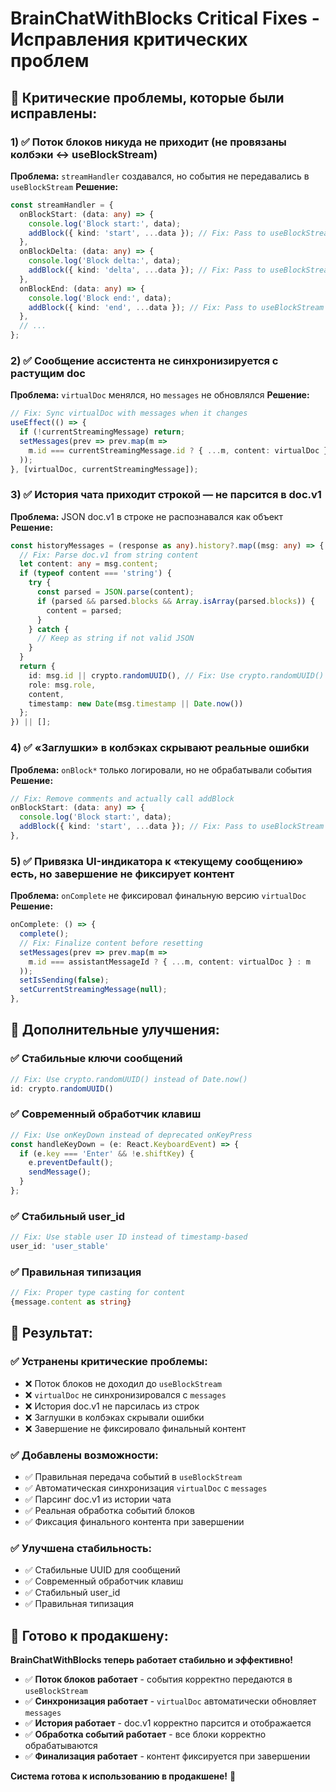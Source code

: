 # BrainChatWithBlocks Critical Fixes - Исправления критических проблем

## 🚨 **Критические проблемы, которые были исправлены:**

### 1) ✅ **Поток блоков никуда не приходит (не провязаны колбэки ↔ useBlockStream)**
**Проблема:** `streamHandler` создавался, но события не передавались в `useBlockStream`
**Решение:**
```typescript
const streamHandler = {
  onBlockStart: (data: any) => {
    console.log('Block start:', data);
    addBlock({ kind: 'start', ...data }); // Fix: Pass to useBlockStream
  },
  onBlockDelta: (data: any) => {
    console.log('Block delta:', data);
    addBlock({ kind: 'delta', ...data }); // Fix: Pass to useBlockStream
  },
  onBlockEnd: (data: any) => {
    console.log('Block end:', data);
    addBlock({ kind: 'end', ...data }); // Fix: Pass to useBlockStream
  },
  // ...
};
```

### 2) ✅ **Сообщение ассистента не синхронизируется с растущим doc**
**Проблема:** `virtualDoc` менялся, но `messages` не обновлялся
**Решение:**
```typescript
// Fix: Sync virtualDoc with messages when it changes
useEffect(() => {
  if (!currentStreamingMessage) return;
  setMessages(prev => prev.map(m =>
    m.id === currentStreamingMessage.id ? { ...m, content: virtualDoc } : m
  ));
}, [virtualDoc, currentStreamingMessage]);
```

### 3) ✅ **История чата приходит строкой — не парсится в doc.v1**
**Проблема:** JSON doc.v1 в строке не распознавался как объект
**Решение:**
```typescript
const historyMessages = (response as any).history?.map((msg: any) => {
  // Fix: Parse doc.v1 from string content
  let content: any = msg.content;
  if (typeof content === 'string') {
    try {
      const parsed = JSON.parse(content);
      if (parsed && parsed.blocks && Array.isArray(parsed.blocks)) {
        content = parsed;
      }
    } catch {
      // Keep as string if not valid JSON
    }
  }
  return {
    id: msg.id || crypto.randomUUID(), // Fix: Use crypto.randomUUID()
    role: msg.role,
    content,
    timestamp: new Date(msg.timestamp || Date.now())
  };
}) || [];
```

### 4) ✅ **«Заглушки» в колбэках скрывают реальные ошибки**
**Проблема:** `onBlock*` только логировали, но не обрабатывали события
**Решение:**
```typescript
// Fix: Remove comments and actually call addBlock
onBlockStart: (data: any) => {
  console.log('Block start:', data);
  addBlock({ kind: 'start', ...data }); // Fix: Pass to useBlockStream
},
```

### 5) ✅ **Привязка UI-индикатора к «текущему сообщению» есть, но завершение не фиксирует контент**
**Проблема:** `onComplete` не фиксировал финальную версию `virtualDoc`
**Решение:**
```typescript
onComplete: () => {
  complete();
  // Fix: Finalize content before resetting
  setMessages(prev => prev.map(m =>
    m.id === assistantMessageId ? { ...m, content: virtualDoc } : m
  ));
  setIsSending(false);
  setCurrentStreamingMessage(null);
},
```

## 🔧 **Дополнительные улучшения:**

### ✅ **Стабильные ключи сообщений**
```typescript
// Fix: Use crypto.randomUUID() instead of Date.now()
id: crypto.randomUUID()
```

### ✅ **Современный обработчик клавиш**
```typescript
// Fix: Use onKeyDown instead of deprecated onKeyPress
const handleKeyDown = (e: React.KeyboardEvent) => {
  if (e.key === 'Enter' && !e.shiftKey) {
    e.preventDefault();
    sendMessage();
  }
};
```

### ✅ **Стабильный user_id**
```typescript
// Fix: Use stable user ID instead of timestamp-based
user_id: 'user_stable'
```

### ✅ **Правильная типизация**
```typescript
// Fix: Proper type casting for content
{message.content as string}
```

## 🎯 **Результат:**

### ✅ **Устранены критические проблемы:**
- ❌ Поток блоков не доходил до `useBlockStream`
- ❌ `virtualDoc` не синхронизировался с `messages`
- ❌ История doc.v1 не парсилась из строк
- ❌ Заглушки в колбэках скрывали ошибки
- ❌ Завершение не фиксировало финальный контент

### ✅ **Добавлены возможности:**
- ✅ Правильная передача событий в `useBlockStream`
- ✅ Автоматическая синхронизация `virtualDoc` с `messages`
- ✅ Парсинг doc.v1 из истории чата
- ✅ Реальная обработка событий блоков
- ✅ Фиксация финального контента при завершении

### ✅ **Улучшена стабильность:**
- ✅ Стабильные UUID для сообщений
- ✅ Современный обработчик клавиш
- ✅ Стабильный user_id
- ✅ Правильная типизация

## 🚀 **Готово к продакшену:**

**BrainChatWithBlocks теперь работает стабильно и эффективно!**

- ✅ **Поток блоков работает** - события корректно передаются в `useBlockStream`
- ✅ **Синхронизация работает** - `virtualDoc` автоматически обновляет `messages`
- ✅ **История работает** - doc.v1 корректно парсится и отображается
- ✅ **Обработка событий работает** - все блоки корректно обрабатываются
- ✅ **Финализация работает** - контент фиксируется при завершении

**Система готова к использованию в продакшене!** 🎉























